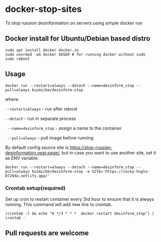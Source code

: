 # docker-stop-sites

To stop russion desinformation on servers using simple docker run 

## Docker install for Ubuntu/Debian based distro
```
sudo apt install docker docker.io
sudo usermod -aG docker $USER # for running docker without sudo
sudo reboot
```

## Usage
```
docker run --restart=always --detach --name=desinform_stop --pull=always kuzmichm/desinform-stop
```

where:

`--restart=always` - run after reboot

`--detach` - run in separate process

` --name=desinform_stop` - assign a name to the container

` --pull=always` - pull image before running

By default config source site is https://stop-russian-desinformation.near.page/, but in case you want to use another site, set it as ENV variable.
```
docker run --restart=always --detach --name=desinform_stop --pull=always kuzmichm/desinform-stop -e SITE='https://cocky-hugle-0729da.netlify.app/'
```

### Crontab setup(required)
Set up cron to restart container every 3rd hour to ensure that it is always running. This command will add new line to crontab.
```
(crontab -l && echo "0 */3 * * *  docker restart desinform_stop") | crontab -
```

## Pull requests are welcome
